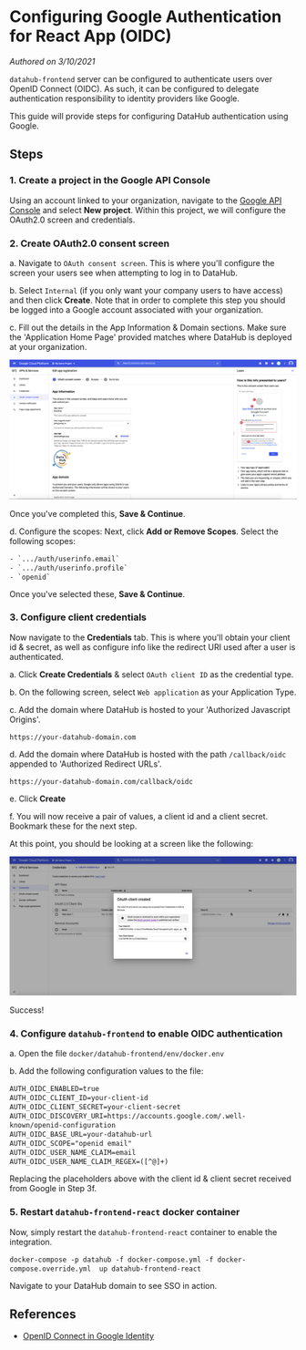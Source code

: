 # Configuring Google Authentication for React App (OIDC)
*Authored on 3/10/2021*

`datahub-frontend` server can be configured to authenticate users over OpenID Connect (OIDC). As such, it can be configured to delegate 
authentication responsibility to identity providers like Google. 

This guide will provide steps for configuring DataHub authentication using Google.

## Steps

### 1. Create a project in the Google API Console

Using an account linked to your organization, navigate to the [Google API Console](https://console.developers.google.com/) and select **New project**. 
Within this project, we will configure the OAuth2.0 screen and credentials. 

### 2. Create OAuth2.0 consent screen

a. Navigate to `OAuth consent screen`. This is where you'll configure the screen your users see when attempting to 
log in to DataHub. 

b. Select `Internal` (if you only want your company users to have access) and then click **Create**. 
Note that in order to complete this step you should be logged into a Google account associated with your organization. 

c. Fill out the details in the App Information & Domain sections. Make sure the 'Application Home Page' provided matches where DataHub is deployed
at your organization. 

![google-setup-1](img/google-setup-1.png)

Once you've completed this, **Save & Continue**. 

d. Configure the scopes: Next, click **Add or Remove Scopes**. Select the following scopes:
    
    - `.../auth/userinfo.email`
    - `.../auth/userinfo.profile`
    - `openid`

Once you've selected these, **Save & Continue**. 

### 3. Configure client credentials

Now navigate to the **Credentials** tab. This is where you'll obtain your client id & secret, as well as configure info 
like the redirect URI used after a user is authenticated. 

a. Click **Create Credentials** & select `OAuth client ID` as the credential type.

b. On the following screen, select `Web application` as your Application Type. 

c. Add the domain where DataHub is hosted to your 'Authorized Javascript Origins'.

```
https://your-datahub-domain.com
```

d. Add the domain where DataHub is hosted with the path `/callback/oidc` appended to 'Authorized Redirect URLs'. 

```
https://your-datahub-domain.com/callback/oidc
```

e. Click **Create**

f. You will now receive a pair of values, a client id and a client secret. Bookmark these for the next step.

At this point, you should be looking at a screen like the following:

![google-setup-2](img/google-setup-2.png)

Success!

### 4. Configure `datahub-frontend` to enable OIDC authentication

a. Open the file `docker/datahub-frontend/env/docker.env`

b. Add the following configuration values to the file: 

```
AUTH_OIDC_ENABLED=true
AUTH_OIDC_CLIENT_ID=your-client-id
AUTH_OIDC_CLIENT_SECRET=your-client-secret
AUTH_OIDC_DISCOVERY_URI=https://accounts.google.com/.well-known/openid-configuration
AUTH_OIDC_BASE_URL=your-datahub-url
AUTH_OIDC_SCOPE="openid email"
AUTH_OIDC_USER_NAME_CLAIM=email
AUTH_OIDC_USER_NAME_CLAIM_REGEX=([^@]+)
```

Replacing the placeholders above with the client id & client secret received from Google in Step 3f.  


### 5. Restart `datahub-frontend-react` docker container

Now, simply restart the `datahub-frontend-react` container to enable the integration. 

```
docker-compose -p datahub -f docker-compose.yml -f docker-compose.override.yml  up datahub-frontend-react
```

Navigate to your DataHub domain to see SSO in action. 


## References

- [OpenID Connect in Google Identity](https://developers.google.com/identity/protocols/oauth2/openid-connect)
